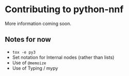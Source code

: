# Contributing to python-nnf

More information coming soon.

## Notes for now

- `tox -e py3`
- Set notation for Internal nodes (rather than lists)
- Use of `@memoize`
- Use of Typing / mypy
